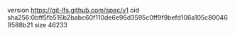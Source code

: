 version https://git-lfs.github.com/spec/v1
oid sha256:0bff5fb516b2babc60f110de6e96d3595c0ff9f9befd106a105c800469588b21
size 46233
